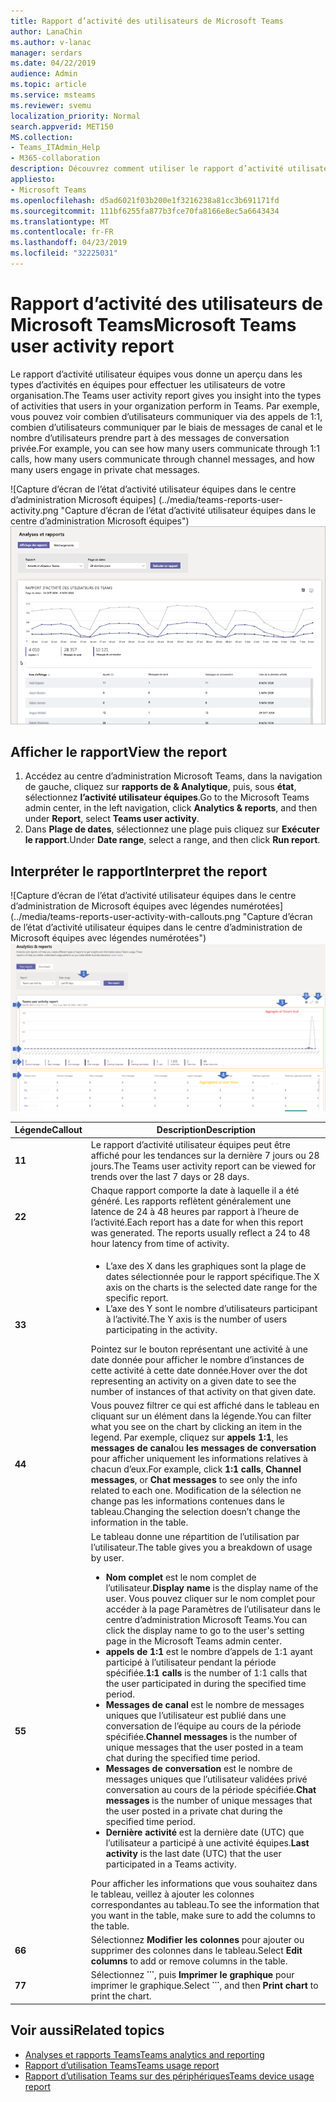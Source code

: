 ```yaml
---
title: Rapport d’activité des utilisateurs de Microsoft Teams
author: LanaChin
ms.author: v-lanac
manager: serdars
ms.date: 04/22/2019
audience: Admin
ms.topic: article
ms.service: msteams
ms.reviewer: svemu
localization_priority: Normal
search.appverid: MET150
MS.collection:
- Teams_ITAdmin_Help
- M365-collaboration
description: Découvrez comment utiliser le rapport d’activité utilisateur équipes dans le centre d’administration Microsoft Teams pour savoir comment les utilisateurs de votre organisation utilisent équipes.
appliesto:
- Microsoft Teams
ms.openlocfilehash: d5ad6021f03b200e1f3216238a81cc3b691171fd
ms.sourcegitcommit: 111bf6255fa877b3fce70fa8166e8ec5a6643434
ms.translationtype: MT
ms.contentlocale: fr-FR
ms.lasthandoff: 04/23/2019
ms.locfileid: "32225031"
---
```

# <a name="microsoft-teams-user-activity-report"></a><span data-ttu-id="36916-103">Rapport d’activité des utilisateurs de Microsoft Teams</span><span class="sxs-lookup"><span data-stu-id="36916-103">Microsoft Teams user activity report</span></span>

<span data-ttu-id="36916-104">Le rapport d’activité utilisateur équipes vous donne un aperçu dans les types d’activités en équipes pour effectuer les utilisateurs de votre organisation.</span><span class="sxs-lookup"><span data-stu-id="36916-104">The Teams user activity report gives you insight into the types of activities that users in your organization perform in Teams.</span></span> <span data-ttu-id="36916-105">Par exemple, vous pouvez voir combien d’utilisateurs communiquer via des appels de 1:1, combien d’utilisateurs communiquer par le biais de messages de canal et le nombre d’utilisateurs prendre part à des messages de conversation privée.</span><span class="sxs-lookup"><span data-stu-id="36916-105">For example, you can see how many users communicate through 1:1 calls, how many users communicate through channel messages, and how many users engage in private chat messages.</span></span>

<span data-ttu-id="36916-106">![Capture d’écran de l’état d’activité utilisateur équipes dans le centre d’administration Microsoft équipes] (../media/teams-reports-user-activity.png "Capture d’écran de l’état d’activité utilisateur équipes dans le centre d’administration Microsoft équipes")</span><span class="sxs-lookup"><span data-stu-id="36916-106">![Screen shot of the Teams user activity report in the Microsoft Teams admin center](../media/teams-reports-user-activity.png "Screen shot of the Teams user activity report in the Microsoft Teams admin center")</span></span>

## <a name="view-the-report"></a><span data-ttu-id="36916-107">Afficher le rapport</span><span class="sxs-lookup"><span data-stu-id="36916-107">View the report</span></span>

1. <span data-ttu-id="36916-108">Accédez au centre d’administration Microsoft Teams, dans la navigation de gauche, cliquez sur **rapports de & Analytique**, puis, sous **état**, sélectionnez **l’activité utilisateur équipes**.</span><span class="sxs-lookup"><span data-stu-id="36916-108">Go to the Microsoft Teams admin center, in the left navigation, click **Analytics & reports**, and then under **Report**, select **Teams user activity**.</span></span> 
2. <span data-ttu-id="36916-109">Dans **Plage de dates**, sélectionnez une plage puis cliquez sur **Exécuter le rapport**.</span><span class="sxs-lookup"><span data-stu-id="36916-109">Under **Date range**, select a range, and then click **Run report**.</span></span> 

## <a name="interpret-the-report"></a><span data-ttu-id="36916-110">Interpréter le rapport</span><span class="sxs-lookup"><span data-stu-id="36916-110">Interpret the report</span></span>

<span data-ttu-id="36916-111">![Capture d’écran de l’état d’activité utilisateur équipes dans le centre d’administration de Microsoft équipes avec légendes numérotées] (../media/teams-reports-user-activity-with-callouts.png "Capture d’écran de l’état d’activité utilisateur équipes dans le centre d’administration de Microsoft équipes avec légendes numérotées")</span><span class="sxs-lookup"><span data-stu-id="36916-111">![Screenshot of the Teams user activity report in the Microsoft Teams admin center with numbered callouts](../media/teams-reports-user-activity-with-callouts.png "Screenshot of the Teams user activity report in the Microsoft Teams admin center with numbered callouts")</span></span>

|<span data-ttu-id="36916-112">Légende</span><span class="sxs-lookup"><span data-stu-id="36916-112">Callout</span></span> |<span data-ttu-id="36916-113">Description</span><span class="sxs-lookup"><span data-stu-id="36916-113">Description</span></span>  |
|--------|-------------|
|<span data-ttu-id="36916-114">**1**</span><span class="sxs-lookup"><span data-stu-id="36916-114">**1**</span></span>   |<span data-ttu-id="36916-115">Le rapport d’activité utilisateur équipes peut être affiché pour les tendances sur la dernière 7 jours ou 28 jours.</span><span class="sxs-lookup"><span data-stu-id="36916-115">The Teams user activity report can be viewed for trends over the last 7 days or 28 days.</span></span> |
|<span data-ttu-id="36916-116">**2**</span><span class="sxs-lookup"><span data-stu-id="36916-116">**2**</span></span>   |<span data-ttu-id="36916-p102">Chaque rapport comporte la date à laquelle il a été généré. Les rapports reflètent généralement une latence de 24 à 48 heures par rapport à l’heure de l’activité.</span><span class="sxs-lookup"><span data-stu-id="36916-p102">Each report has a date for when this report was generated. The reports usually reflect a 24 to 48 hour latency from time of activity.</span></span> |
|<span data-ttu-id="36916-119">**3**</span><span class="sxs-lookup"><span data-stu-id="36916-119">**3**</span></span>   |<ul><li><span data-ttu-id="36916-120">L’axe des X dans les graphiques sont la plage de dates sélectionnée pour le rapport spécifique.</span><span class="sxs-lookup"><span data-stu-id="36916-120">The X axis on the charts is the selected date range for the specific report.</span></span> </li><li><span data-ttu-id="36916-121">L’axe des Y sont le nombre d’utilisateurs participant à l’activité.</span><span class="sxs-lookup"><span data-stu-id="36916-121">The Y axis is the number of users participating in the activity.</span></span></li></ul><span data-ttu-id="36916-122">Pointez sur le bouton représentant une activité à une date donnée pour afficher le nombre d’instances de cette activité à cette date donnée.</span><span class="sxs-lookup"><span data-stu-id="36916-122">Hover over the dot representing an activity on a given date to see the number of instances of that activity on that given date.</span></span> |
|<span data-ttu-id="36916-123">**4**</span><span class="sxs-lookup"><span data-stu-id="36916-123">**4**</span></span>   |<span data-ttu-id="36916-124">Vous pouvez filtrer ce qui est affiché dans le tableau en cliquant sur un élément dans la légende.</span><span class="sxs-lookup"><span data-stu-id="36916-124">You can filter what you see on the chart by clicking an item in the legend.</span></span> <span data-ttu-id="36916-125">Par exemple, cliquez sur **appels 1:1**, les **messages de canal**ou **les messages de conversation** pour afficher uniquement les informations relatives à chacun d’eux.</span><span class="sxs-lookup"><span data-stu-id="36916-125">For example, click **1:1 calls**, **Channel messages**, or **Chat messages** to see only the info related to each one.</span></span> <span data-ttu-id="36916-126">Modification de la sélection ne change pas les informations contenues dans le tableau.</span><span class="sxs-lookup"><span data-stu-id="36916-126">Changing the selection doesn’t change the information in the table.</span></span> |
|<span data-ttu-id="36916-127">**5**</span><span class="sxs-lookup"><span data-stu-id="36916-127">**5**</span></span>   |<span data-ttu-id="36916-128">Le tableau donne une répartition de l’utilisation par l’utilisateur.</span><span class="sxs-lookup"><span data-stu-id="36916-128">The table gives you a breakdown of usage by user.</span></span>   <ul><li><span data-ttu-id="36916-129">**Nom complet** est le nom complet de l’utilisateur.</span><span class="sxs-lookup"><span data-stu-id="36916-129">**Display name** is the display name of the user.</span></span> <span data-ttu-id="36916-130">Vous pouvez cliquer sur le nom complet pour accéder à la page Paramètres de l’utilisateur dans le centre d’administration Microsoft Teams.</span><span class="sxs-lookup"><span data-stu-id="36916-130">You can click the display name to go to the user's setting page in the Microsoft Teams admin center.</span></span></li><li><span data-ttu-id="36916-131">**appels de 1:1** est le nombre d’appels de 1:1 ayant participé à l’utilisateur pendant la période spécifiée.</span><span class="sxs-lookup"><span data-stu-id="36916-131">**1:1 calls** is the number of 1:1 calls that the user participated in during the specified time period.</span></span></li><li><span data-ttu-id="36916-132">**Messages de canal** est le nombre de messages uniques que l’utilisateur est publié dans une conversation de l’équipe au cours de la période spécifiée.</span><span class="sxs-lookup"><span data-stu-id="36916-132">**Channel messages** is the number of unique messages that the user posted in a team chat during the specified time period.</span></span></li> <li><span data-ttu-id="36916-133">**Messages de conversation** est le nombre de messages uniques que l’utilisateur validées privé conversation au cours de la période spécifiée.</span><span class="sxs-lookup"><span data-stu-id="36916-133">**Chat messages** is the number of unique messages that the user posted in a private chat during the specified time period.</span></span></li>  <li><span data-ttu-id="36916-134">**Dernière activité** est la dernière date (UTC) que l’utilisateur a participé à une activité équipes.</span><span class="sxs-lookup"><span data-stu-id="36916-134">**Last activity** is the last date (UTC) that the user participated in a Teams activity.</span></span></li> </ul><span data-ttu-id="36916-135">Pour afficher les informations que vous souhaitez dans le tableau, veillez à ajouter les colonnes correspondantes au tableau.</span><span class="sxs-lookup"><span data-stu-id="36916-135">To see the information that you want in the table, make sure to add the columns to the table.</span></span>
|<span data-ttu-id="36916-136">**6**</span><span class="sxs-lookup"><span data-stu-id="36916-136">**6**</span></span>   |<span data-ttu-id="36916-137">Sélectionnez **Modifier les colonnes** pour ajouter ou supprimer des colonnes dans le tableau.</span><span class="sxs-lookup"><span data-stu-id="36916-137">Select **Edit columns** to add or remove columns in the table.</span></span> |
|<span data-ttu-id="36916-138">**7**</span><span class="sxs-lookup"><span data-stu-id="36916-138">**7**</span></span>   |<span data-ttu-id="36916-139">Sélectionnez **˙˙˙**, puis **Imprimer le graphique** pour imprimer le graphique.</span><span class="sxs-lookup"><span data-stu-id="36916-139">Select **˙˙˙**, and then **Print chart** to print the chart.</span></span> |

## <a name="related-topics"></a><span data-ttu-id="36916-140">Voir aussi</span><span class="sxs-lookup"><span data-stu-id="36916-140">Related topics</span></span>
- [<span data-ttu-id="36916-141">Analyses et rapports Teams</span><span class="sxs-lookup"><span data-stu-id="36916-141">Teams analytics and reporting</span></span>](teams-reporting-reference.md)
- [<span data-ttu-id="36916-142">Rapport d’utilisation Teams</span><span class="sxs-lookup"><span data-stu-id="36916-142">Teams usage report</span></span>](teams-usage-report.md)
- [<span data-ttu-id="36916-143">Rapport d’utilisation Teams sur des périphériques</span><span class="sxs-lookup"><span data-stu-id="36916-143">Teams device usage report</span></span>](device-usage-report.md)